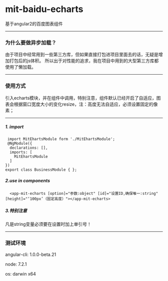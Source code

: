 # mit-baidu-echarts
基于angular2的百度图表组件

-------

### 为什么要做异步加载？
由于项目中经常用到一些第三方库，但如果直接打包进项目里面去的话，无疑是增加打包后的js体积。
所以出于对性能的追求，我在项目中用到的大型第三方库都使用了懒加载。

-------

### 使用方式

引入echarts模块，并在组件中调用，特别注意，组件默认已经开启了自适应，图表会根据窗口宽度大小的变化resize，注：高度无法自适应，必须设置固定的像素；

-------

##### 1. import

```
 import MitEhartsModule form './MitEhartsModule';
 @NgModule({
  declarations: [],
  imports: [
    MitEhartsModule
  ]
})
export class BusinessModule { };
``` 

##### 2.use in components
```
  <app-mit-echarts [option]="参数:object" [id]="设置ID,确保唯一:string" [height]="‘100px’（固定高度）"></app-mit-echarts>
```
##### 3.特别注意
凡是string变量必须要在设置时加上单引号！

-------


### 测试环境
angular-cli: 1.0.0-beta.21

node: 7.2.1

os: darwin x64



